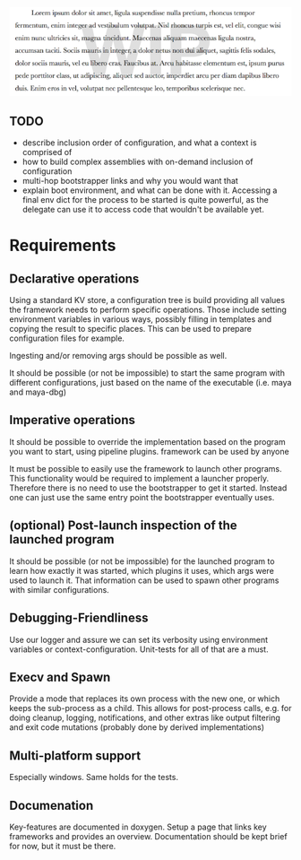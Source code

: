 ![under construction](https://raw.githubusercontent.com/Byron/bcore/master/src/images/wip.png)

## TODO

*   describe inclusion order of configuration, and what a context is comprised of
*   how to build complex assemblies with on-demand inclusion of configuration
*   multi-hop bootstrapper links and why you would want that
*   explain boot environment, and what can be done with it. Accessing a final env dict for the process to be started is quite powerful, as the delegate can use it to access code that wouldn't be available yet.

Requirements
============

Declarative operations
----------------------

Using a standard KV store, a configuration tree is build providing all values the framework needs to perform specific operations. Those include setting environment variables in various ways, possibly filling in templates and copying the result to specific places. This can be used to prepare configuration files for example.

Ingesting and/or removing args should be possible as well.

It should be possible (or not be impossible) to start the same program with different configurations, just based on the name of the executable (i.e. maya and maya-dbg)

Imperative operations
----------------------

It should be possible to override the implementation based on the program you want to start, using pipeline plugins. framework can be used by anyone

It must be possible to easily use the framework to launch other programs. This functionality would be required to implement a launcher properly. Therefore there is no need to use the bootstrapper to get it started. Instead one can just use the same entry point the bootstrapper eventually uses.

(optional) Post-launch inspection of the launched program
---------------------------------------------------------

It should be possible (or not be impossible) for the launched program to learn how exactly it was started, which plugins it uses, which args were used to launch it. That information can be used to spawn other programs with similar configurations.

Debugging-Friendliness
----------------------

Use our logger and assure we can set its verbosity using environment variables or context-configuration. Unit-tests for all of that are a must.

Execv and Spawn
---------------
Provide a mode that replaces its own process with the new one, or which keeps the sub-process as a child. This allows for post-process calls, e.g. for doing cleanup, logging, notifications, and other extras like output filtering and exit code mutations (probably done by derived implementations)

Multi-platform support
----------------------
Especially windows. Same holds for the tests.

Documenation
------------

Key-features are documented in doxygen. Setup a page that links key frameworks and provides an overview. Documentation should be kept brief for now, but it must be there.
